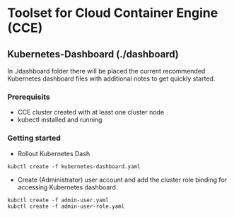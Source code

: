 # Toolset for Cloud Container Engine (CCE)
## Kubernetes-Dashboard (./dashboard)
In ./dashboard folder there will be placed the current recommended Kubernetes dashboard files with additional notes to get quickly started.
### Prerequisits
* CCE cluster created with at least one cluster node
* kubectl installed and running

### Getting started

* Rollout Kubernetes Dash

```
kubctl create -f kubernetes-dashboard.yaml
```

* Create (Administrator) user account and add the cluster role binding for accessing Kubernetes dashboard.

```
kubctl create -f admin-user.yaml
kubctl create -f admin-user-role.yaml
```


